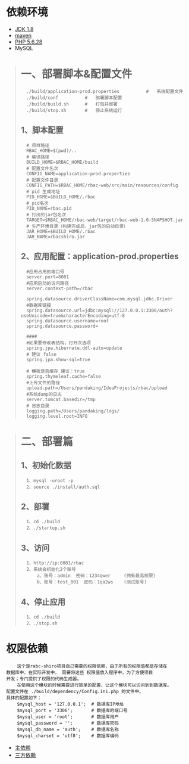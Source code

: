 # 依赖环境
*   [JDK 1.8](http://www.oracle.com/technetwork/java/javase/downloads/jdk8-downloads-2133151.html)
*   [maven](http://maven.apache.org/download.cgi)
*   [PHP 5.6.28](http://php.net/downloads.php)
*   MySQL

># 一、部署脚本&配置文件
>       ./build/application-prod.properties          #   系统配置文件
>       ./build/conf          #   部署脚本配置
>       ./build/build.sh      #   打包并部署
>       ./build/stop.sh       #   停止系统运行
>## 1、脚本配置
>
>		# 项目路径
>		RBAC_HOME=$(pwd)/..
>		# 编译路径
>		BUILD_HOME=$RBAC_HOME/build
>		# 配置文件名次
>		CONFIG_NAME=application-prod.properties
>		# 配置文件目录
>		CONFIG_PATH=$RBAC_HOME/rbac-web/src/main/resources/config
>		# pid 生成地址
>		PID_HOME=$BUILD_HOME/.rbac
>		# pid名次
>		PID_NAME=rbac.pid		
>		# 打出的jar包名次
>		TARGET=$RBAC_HOME/rbac-web/target/rbac-web-1.0-SNAPSHOT.jar
>		# 生产环境目录（构建完成后，jar包的启动目录）
>		JAR_HOME=$BUILD_HOME/.rbac      
>		JAR_NAME=rbacshiro.jar
>
>## 2、应用配置：application-prod.properties
>
>		#应用占用的端口号
>		server.port=8081
>		#应用启动的访问路径
>		server.context-path=/rbac
>		
>		spring.datasource.driverClassName=com.mysql.jdbc.Driver
>		#数据库链接
>		spring.datasource.url=jdbc:mysql://127.0.0.1:3306/auth?useUnicode=true&characterEncoding=utf-8
>		spring.datasource.username=root
>		spring.datasource.password=
>		
>		####
>		#如果要修改表结构，打开次选项
>		spring.jpa.hibernate.ddl-auto=update
>		# 建议 false
>		spring.jpa.show-sql=true
>		
>		# 模板是否缓存 建议：true
>		spring.thymeleaf.cache=false
>		#上传文件的路径
>		upload.path=/Users/pandaking/IdeaProjects/rbac/upload
>		#系统dump的日志
>		server.tomcat.basedir=/tmp
>		# 日志目录
>		logging.path=/Users/pandaking/logs/
>		logging.level.root=INFO

># 二、部署篇
>   ## 1、初始化数据
>       1、mysql -uroot -p
>       2、source ./install/auth.sql
>   ## 2、部署
>       1、cd ./build
>       2、./startup.sh
>   ## 3、访问
>       1、http://ip:8081/rbac
>       2、系统会初始化2个账号
>           a、账号：admin  密码：1234qwer     (拥有最高权限)
>           b、账号：test_001  密码：1qa2ws    (测试账号)
>   ## 4、停止应用
>       1、cd ./build
>       2、./stop.sh


# 权限依赖
        这个是rabc-shiro项目自己需要的权限依赖，由于所有的权限值都是存储在
    数据库中，在实际开发中， 需要将这些 权限值放入程序中，为了方便项目
    开发；专门提供了权限的代码生成器。
        在使用这个模块的时候需要进行简单的配置，让这个模块可以访问到到数据库。
    配置文件在 ./build/dependency/Config.ini.php 的文件中。
    具体的配置如下：
        $mysql_host = '127.0.0.1';  # 数据库IP地址
        $mysql_port = '3306';       # 数据库的端口号
        $mysql_user = 'root';       # 数据库用户
        $mysql_password = '';       # 数据库密码
        $mysql_db_name = 'auth';    # 数据库名称
        $mysql_charset = 'utf8';    # 数据库编码
        
*   [主依赖](MainDependency.md)
*   [三方依赖](ThirdDependency.md)